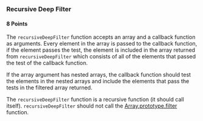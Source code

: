 ### Recursive Deep Filter

#### 8 Points

The `recursiveDeepFilter` function accepts an array and a callback function as arguments. Every element in the array is passed to the callback function, if the element passes the test, the element
is included in the array returned from `recursiveDeepFilter` which consists of all of the elements that passed the test of the callback function.

If the array argument has nested arrays, the callback function should test the elements in the nested arrays and include the elements that pass the tests in the filtered array returned.

The `recursiveDeepFilter` function is a recursive function (it should call itself). `recursiveDeepFilter` should not call the [Array.prototype.filter](https://developer.mozilla.org/en-US/docs/Web/JavaScript/Reference/Global_Objects/Array/filter) function.
